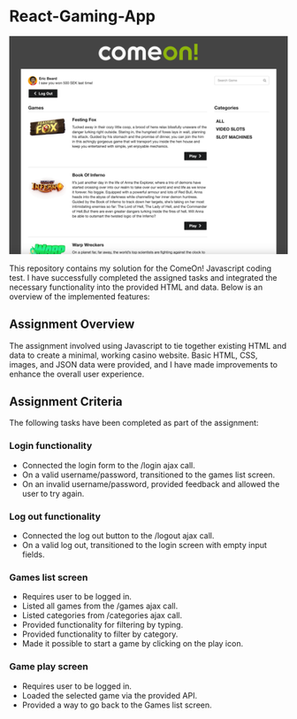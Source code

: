 # React-Gaming-App

![comeon-javascript-test-site](example.png)

This repository contains my solution for the ComeOn! Javascript coding test. I have successfully completed the assigned tasks and integrated the necessary functionality into the provided HTML and data. Below is an overview of the implemented features:

## Assignment Overview

The assignment involved using Javascript to tie together existing HTML and data to create a minimal, working casino website. Basic HTML, CSS, images, and JSON data were provided, and I have made improvements to enhance the overall user experience.

## Assignment Criteria

The following tasks have been completed as part of the assignment:

### Login functionality

* Connected the login form to the /login ajax call.
* On a valid username/password, transitioned to the games list screen.
* On an invalid username/password, provided feedback and allowed the user to try again.

### Log out functionality

* Connected the log out button to the /logout ajax call.
* On a valid log out, transitioned to the login screen with empty input fields.

### Games list screen

* Requires user to be logged in.
* Listed all games from the /games ajax call.
* Listed categories from /categories ajax call.
* Provided functionality for filtering by typing.
* Provided functionality to filter by category.
* Made it possible to start a game by clicking on the play icon.

### Game play screen

* Requires user to be logged in.
* Loaded the selected game via the provided API.
* Provided a way to go back to the Games list screen.